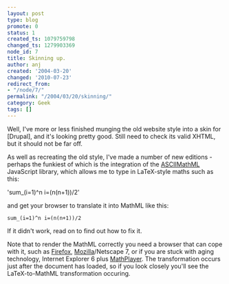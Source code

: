 ```yaml
---
layout: post
type: blog
promote: 0
status: 1
created_ts: 1079759798
changed_ts: 1279903369
node_id: 7
title: Skinning up.
author: anj
created: '2004-03-20'
changed: '2010-07-23'
redirect_from:
- "/node/7/"
permalink: "/2004/03/20/skinning/"
category: Geek
tags: []
---
```

Well, I've more or less finished munging the old website style into a skin for [Drupal], and it's looking pretty good.  Still need to check its valid XHTML, but it should not be far off.

As well as recreating the old style, I've made a number of new editions - perhaps the funkiest of which is the integration of the [ASCIIMathML](http://www1.chapman.edu/~jipsen/mathml/asciimath.xml) JavaScript library, which allows me to type in LaTeX-style maths such as this:

'sum_(i=1)^n i=(n(n+1))/2'

and get your browser to translate it into MathML like this:

`sum_(i=1)^n i=(n(n+1))/2`

If it didn't work, read on to find out how to fix it.
<!--break-->

Note that to render the MathML correctly you need a browser that can cope with it, such as <a href="http://www.mozilla.org/products/firefox/">Firefox</a>, <a href="http://www.mozilla.org/">Mozilla</a>/Netscape 7, or if you are stuck with aging technology, Internet Explorer 6 plus <a href="http://www.dessci.com/en/products/mathplayer/welcome.asp">MathPlayer</a>.  The transformation occurs just after the document has loaded, so if you look closely you'll see the LaTeX-to-MathML transformation occuring.
